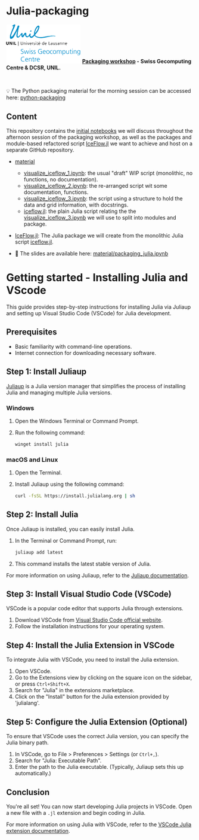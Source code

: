 # Julia-packaging

<img src="material/assets/SGC_unilogo_bleu_300dpi.png" alt="ParallelStencil.jl" width="200">  **[Packaging workshop](https://unil-sgc.github.io/events/pkg-workshop/) - Swiss Gecomputing Centre & DCSR, UNIL.**

<br>

:bulb: The Python packaging material for the morning session can be accessed here: [python-packaging](https://github.com/MargotSirdey/python-packaging)

## Content

This repository contains the [initial notebooks](material/) we will discuss throughout the afternoon session of the packaging workshop, as well as the packages and module-based refactored script [IceFlow.jl](IceFlow.jl/) we want to achieve and host on a separate GitHub repository.
- [material](material/)
    - [visualize_iceflow_1.ipynb](material/visualize_iceflow_1.ipynb): the usual "draft" WIP script (monolithic, no functions, no documentation).
    - [visualize_iceflow_2.ipynb](material/visualize_iceflow_2.ipynb): the re-arranged script wit some documentation, functions.
    - [visualize_iceflow_3.ipynb](material/visualize_iceflow_3.ipynb): the script using a structure to hold the data and grid information, with docstrings.
    - [iceflow.jl](material/iceflow.jl): the plain Julia script relating the the [visualize_iceflow_3.ipynb](material/visualize_iceflow_3.ipynb) we will use to split into modules and package.

- [IceFlow.jl](IceFlow.jl/): The Julia package we will create from the monolithic Julia script [iceflow.jl](material/iceflow.jl).

- :book: The slides are available here: [material/packaging_julia.ipynb](material/packaging_julia.ipynb)

# Getting started - Installing Julia and VScode

This guide provides step-by-step instructions for installing Julia via Juliaup and setting up Visual Studio Code (VSCode) for Julia development.

## Prerequisites

- Basic familiarity with command-line operations.
- Internet connection for downloading necessary software.

## Step 1: Install Juliaup

[Juliaup](https://github.com/JuliaLang/juliaup) is a Julia version manager that simplifies the process of installing Julia and managing multiple Julia versions.

### Windows

1. Open the Windows Terminal or Command Prompt.
2. Run the following command:

   ```bash
   winget install julia
   ```

### macOS and Linux

1. Open the Terminal.
2. Install Juliaup using the following command:

   ```bash
   curl -fsSL https://install.julialang.org | sh
   ```

## Step 2: Install Julia

Once Juliaup is installed, you can easily install Julia.

1. In the Terminal or Command Prompt, run:

   ```bash
   juliaup add latest
   ```

2. This command installs the latest stable version of Julia.

For more information on using Juliaup, refer to the [Juliaup documentation](https://github.com/JuliaLang/juliaup).

## Step 3: Install Visual Studio Code (VSCode)

VSCode is a popular code editor that supports Julia through extensions.

1. Download VSCode from [Visual Studio Code official website](https://code.visualstudio.com/).
2. Follow the installation instructions for your operating system.

## Step 4: Install the Julia Extension in VSCode

To integrate Julia with VSCode, you need to install the Julia extension.

1. Open VSCode.
2. Go to the Extensions view by clicking on the square icon on the sidebar, or press `Ctrl+Shift+X`.
3. Search for "Julia" in the extensions marketplace.
4. Click on the "Install" button for the Julia extension provided by 'julialang'.

## Step 5: Configure the Julia Extension (Optional)

To ensure that VSCode uses the correct Julia version, you can specify the Julia binary path.

1. In VSCode, go to File > Preferences > Settings (or `Ctrl+,`).
2. Search for "Julia: Executable Path".
3. Enter the path to the Julia executable. (Typically, Juliaup sets this up automatically.)

## Conclusion

You're all set! You can now start developing Julia projects in VSCode. Open a new file with a `.jl` extension and begin coding in Julia.

For more information on using Julia with VSCode, refer to the [VSCode Julia extension documentation](https://www.julia-vscode.org/docs/stable/).
